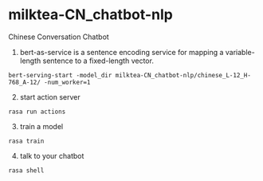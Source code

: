 # milktea-CN_chatbot-nlp
Chinese Conversation Chatbot

1. bert-as-service is a sentence encoding service for mapping a variable-length sentence to a fixed-length vector.

`bert-serving-start -model_dir milktea-CN_chatbot-nlp/chinese_L-12_H-768_A-12/ -num_worker=1`

2. start action server

  `rasa run actions`

3. train a model

  `rasa train`

4. talk to your chatbot

  `rasa shell`